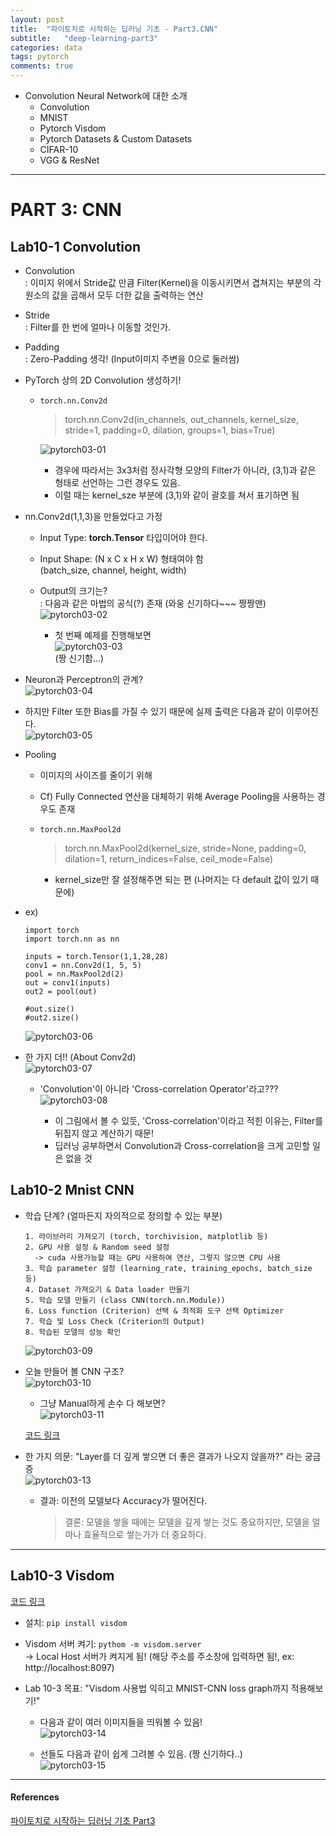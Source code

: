 ```yaml
---
layout: post
title:  "파이토치로 시작하는 딥러닝 기초 - Part3.CNN"
subtitle:   "deep-learning-part3"
categories: data
tags: pytorch
comments: true
---
```


- Convolution Neural Network에 대한 소개  
  - Convolution  
  - MNIST  
  - Pytorch Visdom  
  - Pytorch Datasets & Custom Datasets  
  - CIFAR-10  
  - VGG & ResNet  

---  

# PART 3: CNN     
## Lab10-1 Convolution  
- Convolution  
  : 이미지 위에서 Stride값 만큼 Filter(Kernel)을 이동시키면서 겹쳐지는 부분의 각 원소의 값을 곱해서 모두 더한 값을 출력하는 연산  

- Stride  
  : Filter를 한 번에 얼마나 이동할 것인가.  
  
- Padding  
  : Zero-Padding 생각! (Input이미지 주변을 0으로 둘러쌈)  
  
- PyTorch 상의 2D Convolution 생성하기!  
  - `torch.nn.Conv2d`  
  
    > torch.nn.Conv2d(in_channels, out_channels, kernel_size, stride=1, padding=0, dilation, groups=1, bias=True)  
    
    ![pytorch03-01](https://user-images.githubusercontent.com/43376853/93089096-c615b600-f6d5-11ea-8f77-43cae671e351.png)  
    
    - 경우에 따라서는 3x3처럼 정사각형 모양의 Filter가 아니라, (3,1)과 같은 형태로 선언하는 그런 경우도 있음.  
    - 이럴 때는 kernel_sze 부분에 (3,1)와 같이 괄호를 쳐서 표기하면 됨  
    
- nn.Conv2d(1,1,3)을 만들었다고 가정  
  - Input Type: __torch.Tensor__ 타입이어야 한다.  
  - Input Shape: (N x C x H x W) 형태여야 함  
                 (batch_size, channel, height, width)  
                 
  - Output의 크기는?  
    : 다음과 같은 마법의 공식(?) 존재 (와웅 신기하다~~~ 짱짱맨)    
    ![pytorch03-02](https://user-images.githubusercontent.com/43376853/93090617-fd856200-f6d7-11ea-8389-502122f84d3a.png)  

    - 첫 번째 예제를 진행해보면  
      ![pytorch03-03](https://user-images.githubusercontent.com/43376853/93091931-b8fac600-f6d9-11ea-9dbf-490aed179729.png)  
      (짱 신기함...)   
      
      
 - Neuron과 Perceptron의 관계?  
  ![pytorch03-04](https://user-images.githubusercontent.com/43376853/93092903-fdd32c80-f6da-11ea-8e8f-17edd870f44c.png)  
  
  - 하지만 Filter 또한 Bias를 가질 수 있기 때문에 실제 출력은 다음과 같이 이루어진다.  
    ![pytorch03-05](https://user-images.githubusercontent.com/43376853/93093130-468ae580-f6db-11ea-9dde-9941c97395ca.png)  

- Pooling  
  - 이미지의 사이즈를 줄이기 위해  
  
  - Cf) Fully Connected 연산을 대체하기 위해 Average Pooling을 사용하는 경우도 존재  

  - `torch.nn.MaxPool2d`  
  
    > torch.nn.MaxPool2d(kernel_size, stride=None, padding=0, dilation=1, return_indices=False, ceil_mode=False)  
      - kernel_size만 잘 설정해주면 되는 편 (나머지는 다 default 값이 있기 때문에)  
      
- ex)  
  
  ```  
  import torch
  import torch.nn as nn
  
  inputs = torch.Tensor(1,1,28,28)
  conv1 = nn.Conv2d(1, 5, 5)  
  pool = nn.MaxPool2d(2)
  out = conv1(inputs)  
  out2 = pool(out)
  
  #out.size()
  #out2.size()
  ```  
  
  ![pytorch03-06](https://user-images.githubusercontent.com/43376853/93094051-5fe06180-f6dc-11ea-9ac4-e9360e997cad.png)  
  

- 한 가지 더!! (About Conv2d)  
  ![pytorch03-07](https://user-images.githubusercontent.com/43376853/93094285-ae8dfb80-f6dc-11ea-8948-c58cfb4a863d.png)  
  
  - 'Convolution'이 아니라 'Cross-correlation Operator'라고???  
    ![pytorch03-08](https://user-images.githubusercontent.com/43376853/93095529-2ad50e80-f6de-11ea-9281-3f248a03c8d3.png)  
    
    - 이 그림에서 볼 수 있듯, 'Cross-correlation'이라고 적힌 이유는, Filter를 뒤집지 않고 계산하기 때문!  
    - 딥러닝 공부하면서 Convolution과 Cross-correlation을 크게 고민할 일은 없을 것  
    
    
## Lab10-2 Mnist CNN  

- 학습 단계? (얼마든지 자의적으로 정의할 수 있는 부분)  
  
  ```  
  1. 라이브러리 가져오기 (torch, torchivision, matplotlib 등)  
  2. GPU 사용 설정 & Random seed 설정  
    -> cuda 사용가능할 때는 GPU 사용하여 연산, 그렇지 않으면 CPU 사용 
  3. 학습 parameter 설정 (learning_rate, training_epochs, batch_size 등) 
  4. Dataset 가져오기 & Data loader 만들기 
  5. 학습 모델 만들기 (class CNN(torch.nn.Module))
  6. Loss function (Criterion) 선택 & 최적화 도구 선택 Optimizer 
  7. 학습 및 Loss Check (Criterion의 Output)
  8. 학습된 모델의 성능 확인
  ```  
  ![pytorch03-09](https://user-images.githubusercontent.com/43376853/93193902-6c1efa00-f782-11ea-858b-2620a369fb8b.png)  

- 오늘 만들어 볼 CNN 구조?  
  ![pytorch03-10](https://user-images.githubusercontent.com/43376853/93194015-91136d00-f782-11ea-870e-4544c6ac7779.png)  
 
  - 그냥 Manual하게 손수 다 해보면?   
  ![pytorch03-11](https://user-images.githubusercontent.com/43376853/93196524-84dcdf00-f785-11ea-9126-3f0360b1c3de.png)  

  [코드 링크](https://github.com/data-weirdo/data-weirdo-playground/blob/master/PyTorch%20Basic/4.%EA%B0%84%EB%8B%A8%ED%95%9C%20CNN%20%EB%AA%A8%EB%8D%B8.ipynb)  
  
- 한 가지 의문: "Layer를 더 깊게 쌓으면 더 좋은 결과가 나오지 않을까?" 라는 궁금증   
  ![pytorch03-13](https://user-images.githubusercontent.com/43376853/93204007-51538200-f790-11ea-8851-5fff5dcffdd3.png)  
  
  - 결과: 이전의 모델보다 Accuracy가 떨어진다.  
  
    > 결론: 모델을 쌓을 때에는 모델을 깊게 쌓는 것도 중요하지만, 모델을 얼마나 효율적으로 쌓는가가 더 중요하다.  
 
 
---    

## Lab10-3 Visdom  

[코드 링크](https://github.com/deeplearningzerotoall/PyTorch/blob/master/lab-10_3_1_visdom-example.ipynb)  

- 설치: `pip install visdom`  
- Visdom 서버 켜기: `pythom -m visdom.server`  
  -> Local Host 서버가 켜지게 됨! (해당 주소를 주소창에 입력하면 됨!, ex: http://localhost:8097)  
  
- Lab 10-3 목표: "Visdom 사용법 익히고 MNIST-CNN loss graph까지 적용해보기!"  
  - 다음과 같이 여러 이미지들을 띄워볼 수 있음!  
    ![pytorch03-14](https://user-images.githubusercontent.com/43376853/93209540-3cc7b780-f799-11ea-979b-25eabf244775.png)   
  
  - 선들도 다음과 같이 쉽게 그려볼 수 있음. (짱 신기하다..)  
    ![pytorch03-15](https://user-images.githubusercontent.com/43376853/93227258-24629780-f7af-11ea-9edf-b56ab9a4b0af.png)  




    
    
---  

#### References  
[파이토치로 시작하는 딥러닝 기초 Part3](https://www.edwith.org/boostcourse-dl-pytorch/joinLectures/24017)    
  

  
  
 
      
  
